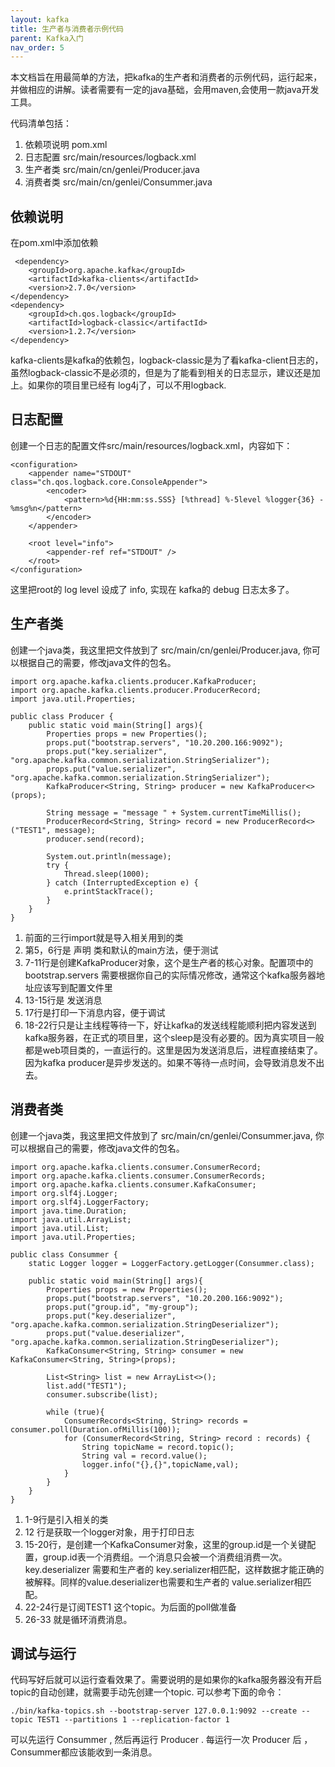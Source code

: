 ```yaml
---
layout: kafka
title: 生产者与消费者示例代码
parent: Kafka入门
nav_order: 5
---
```


本文档旨在用最简单的方法，把kafka的生产者和消费者的示例代码，运行起来，并做相应的讲解。读者需要有一定的java基础，会用maven,会使用一款java开发工具。

代码清单包括：
1. 依赖项说明 pom.xml
2. 日志配置 src/main/resources/logback.xml
3. 生产者类 src/main/cn/genlei/Producer.java
4. 消费者类 src/main/cn/genlei/Consummer.java

## 依赖说明

在pom.xml中添加依赖

```
 <dependency>
    <groupId>org.apache.kafka</groupId>
    <artifactId>kafka-clients</artifactId>
    <version>2.7.0</version>
</dependency>
<dependency>
    <groupId>ch.qos.logback</groupId>
    <artifactId>logback-classic</artifactId>
    <version>1.2.7</version>
</dependency>
```

kafka-clients是kafka的依赖包，logback-classic是为了看kafka-client日志的，虽然logback-classic不是必须的，但是为了能看到相关的日志显示，建议还是加上。如果你的项目里已经有 log4j了，可以不用logback.

## 日志配置
创建一个日志的配置文件src/main/resources/logback.xml，内容如下：

```
<configuration>
    <appender name="STDOUT" class="ch.qos.logback.core.ConsoleAppender">
        <encoder>
            <pattern>%d{HH:mm:ss.SSS} [%thread] %-5level %logger{36} - %msg%n</pattern>
        </encoder>
    </appender>

    <root level="info">
        <appender-ref ref="STDOUT" />
    </root>
</configuration>
```
这里把root的 log level 设成了 info, 实现在 kafka的 debug 日志太多了。

## 生产者类
创建一个java类，我这里把文件放到了 src/main/cn/genlei/Producer.java, 你可以根据自己的需要，修改java文件的包名。
```
import org.apache.kafka.clients.producer.KafkaProducer;
import org.apache.kafka.clients.producer.ProducerRecord;
import java.util.Properties;

public class Producer {
    public static void main(String[] args){
        Properties props = new Properties();
        props.put("bootstrap.servers", "10.20.200.166:9092");
        props.put("key.serializer", "org.apache.kafka.common.serialization.StringSerializer");
        props.put("value.serializer", "org.apache.kafka.common.serialization.StringSerializer");
        KafkaProducer<String, String> producer = new KafkaProducer<>(props);

        String message = "message " + System.currentTimeMillis();
        ProducerRecord<String, String> record = new ProducerRecord<>("TEST1", message);
        producer.send(record);

        System.out.println(message);
        try {
            Thread.sleep(1000);
        } catch (InterruptedException e) {
            e.printStackTrace();
        }
    }
}
```
1. 前面的三行import就是导入相关用到的类
2. 第5，6行是 声明 类和默认的main方法，便于测试
3. 7-11行是创建KafkaProducer对象，这个是生产者的核心对象。配置项中的 bootstrap.servers 需要根据你自己的实际情况修改，通常这个kafka服务器地址应该写到配置文件里
4. 13-15行是 发送消息
5. 17行是打印一下消息内容，便于调试
6. 18-22行只是让主线程等待一下，好让kafka的发送线程能顺利把内容发送到kafka服务器，在正式的项目里，这个sleep是没有必要的。因为真实项目一般都是web项目类的，一直运行的。这里是因为发送消息后，进程直接结束了。因为kafka producer是异步发送的。如果不等待一点时间，会导致消息发不出去。

## 消费者类
创建一个java类，我这里把文件放到了 src/main/cn/genlei/Consummer.java, 你可以根据自己的需要，修改java文件的包名。







```
import org.apache.kafka.clients.consumer.ConsumerRecord;
import org.apache.kafka.clients.consumer.ConsumerRecords;
import org.apache.kafka.clients.consumer.KafkaConsumer;
import org.slf4j.Logger;
import org.slf4j.LoggerFactory;
import java.time.Duration;
import java.util.ArrayList;
import java.util.List;
import java.util.Properties;

public class Consummer {
    static Logger logger = LoggerFactory.getLogger(Consummer.class);

    public static void main(String[] args){
        Properties props = new Properties();
        props.put("bootstrap.servers", "10.20.200.166:9092");
        props.put("group.id", "my-group");
        props.put("key.deserializer", "org.apache.kafka.common.serialization.StringDeserializer");
        props.put("value.deserializer", "org.apache.kafka.common.serialization.StringDeserializer");
        KafkaConsumer<String, String> consumer = new KafkaConsumer<String, String>(props);

        List<String> list = new ArrayList<>();
        list.add("TEST1");
        consumer.subscribe(list);

        while (true){
            ConsumerRecords<String, String> records = consumer.poll(Duration.ofMillis(100));
            for (ConsumerRecord<String, String> record : records) {
                String topicName = record.topic();
                String val = record.value();
                logger.info("{},{}",topicName,val);
            }
        }
    }
}
```

1. 1-9行是引入相关的类
2. 12 行是获取一个logger对象，用于打印日志
3. 15-20行，是创建一个KafkaConsumer对象，这里的group.id是一个关键配置，group.id表一个消费组。一个消息只会被一个消费组消费一次。 key.deserializer 需要和生产者的 key.serializer相匹配，这样数据才能正确的被解释。同样的value.deserializer也需要和生产者的 value.serializer相匹配。
4. 22-24行是订阅TEST1 这个topic。为后面的poll做准备
5. 26-33 就是循环消费消息。 

## 调试与运行
代码写好后就可以运行查看效果了。需要说明的是如果你的kafka服务器没有开启topic的自动创建，就需要手动先创建一个topic. 可以参考下面的命令：
```
./bin/kafka-topics.sh --bootstrap-server 127.0.0.1:9092 --create --topic TEST1 --partitions 1 --replication-factor 1
```

可以先运行 Consummer , 然后再运行 Producer . 每运行一次 Producer 后 ，Consummer都应该能收到一条消息。
